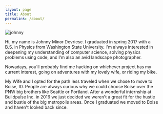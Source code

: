 ```yaml
---
layout: page
title: About
permalink: /about/
---
```


![johnny](https://lh3.googleusercontent.com/rZLkomo2zU_dVJTi4O7dRWCR6VKD4UD18ak0dTEXOKODKK40X_tz_9wvAh6CIwnWuC6GMjHAAoU=w328-h437-no)

Hi, my name is Johnny ~~Minor~~ Devriese. I graduated in spring 2017 with a B.S. in Physics from Washington State University.
I'm always interested in deepening my understanding of computer science, solving physics problems using code,
and I'm also an avid landscape photographer.

Nowadays, you'll probably find me hacking on whichever project has my current interest, going on adventures with my lovely wife, or riding my bike.

My Wife and I opted for the path less traveled when we chose to move to Boise, ID. People are always curious why we could
choose Boise over the PNW big brothers like Seattle or Portland.
After a wonderful internship at Buildpulse Inc. in 2016 we just decided we weren't a great fit for the hustle and bustle of the big metropolis areas.
Once I graduated we moved to Boise and haven't looked back since.




